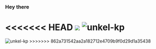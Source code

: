 ### Hey there

<<<<<<< HEAD
<img src = "https://github-readme-stats.vercel.app/api/top-langs/?username=unkel-kp&layout=compact">
<img src="https://github-readme-stats.vercel.app/api?username=unkel-kp&show_icons=true&theme=nord" alt="unkel-kp" />
=======
<img src="https://github-readme-stats.vercel.app/api?username=unkel-kp&show_icons=true&theme=prussian" alt="unkel-kp" />
>>>>>>> 862a731542aa2a182712e4709b9f0d29d1a35438

